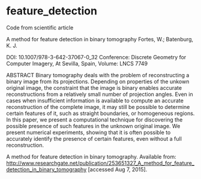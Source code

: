# feature_detection
Code from scientific article

A method for feature detection in binary tomography
Fortes, W.; Batenburg, K. J. 

DOI: 10.1007/978-3-642-37067-0_32 Conference: Discrete Geometry for Computer Imagery, At Sevilla, Spain, Volume: LNCS 7749

ABSTRACT Binary tomography deals with the problem of reconstructing a binary image from its projections. Depending on properties of the unkown original image, the constraint that the image is binary enables accurate reconstructions from a relatively small number of projection angles. Even in cases when insufficient information is available to compute an accurate reconstruction of the complete image, it may still be possible to determine certain features of it, such as straight boundaries, or homogeneous regions. In this paper, we present a computational technique for discovering the possible presence of such features in the unknown original image. We present numerical experiments, showing that it is often possible to accurately identify the presence of certain features, even without a full reconstruction.  

A method for feature detection in binary tomography. Available from: http://www.researchgate.net/publication/253651327_A_method_for_feature_detection_in_binary_tomography [accessed Aug 7, 2015].
